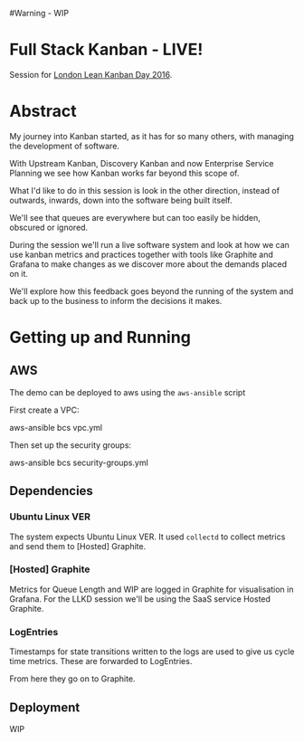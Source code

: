 #Warning - WIP

# Full Stack Kanban - LIVE!

Session for [London Lean Kanban Day 2016](http://www.bcs.org/content/conEvent/10096).

# Abstract

My journey into Kanban started, as it has for so many others, with managing the development of software.

With Upstream Kanban, Discovery Kanban and now Enterprise Service Planning we see how Kanban works far beyond this scope of.

What I'd like to do in this session is look in the other direction, instead of outwards, inwards, down into the software being built itself.

We'll see that queues are everywhere but can too easily be hidden, obscured or ignored.

During the session we'll run a live software system and look at how we can use kanban metrics and practices together with tools like Graphite and Grafana to make changes as we discover more about the demands placed on it.

We'll explore how this feedback goes beyond the running of the system and back up to the business to inform the decisions it makes.

# Getting up and Running

## AWS

The demo can be deployed to aws using the `aws-ansible` script

First create a VPC:

  aws-ansible bcs vpc.yml

Then set up the security groups:

  aws-ansible bcs security-groups.yml

## Dependencies

### Ubuntu Linux VER

The system expects Ubuntu Linux VER.  It used `collectd` to collect metrics and send them to [Hosted] Graphite.

### [Hosted] Graphite

Metrics for Queue Length and WIP are logged in Graphite for visualisation in Grafana.
For the LLKD session we'll be using the SaaS service Hosted Graphite.

### LogEntries

Timestamps for state transitions written to the logs are used to give us cycle time metrics.  These are forwarded to LogEntries.

From here they go on to Graphite.

## Deployment

WIP

